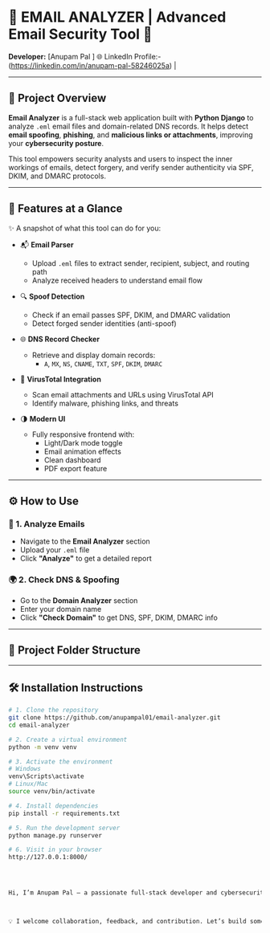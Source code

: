 

# 📧 EMAIL ANALYZER | Advanced Email Security Tool 🔐  



**Developer:** [Anupam Pal ]     🌐 LinkedIn Profile:-   (https://linkedin.com/in/anupam-pal-58246025a) |

---

## 🧠 Project Overview

**Email Analyzer** is a full-stack web application built with **Python Django** to analyze `.eml` email files and domain-related DNS records. It helps detect **email spoofing**, **phishing**, and **malicious links or attachments**, improving your **cybersecurity posture**.

This tool empowers security analysts and users to inspect the inner workings of emails, detect forgery, and verify sender authenticity via SPF, DKIM, and DMARC protocols.

---

## 🚀 Features at a Glance

✨ A snapshot of what this tool can do for you:

- 📬 **Email Parser**
  - Upload `.eml` files to extract sender, recipient, subject, and routing path
  - Analyze received headers to understand email flow

- 🔍 **Spoof Detection**
  - Check if an email passes SPF, DKIM, and DMARC validation
  - Detect forged sender identities (anti-spoof)

- 🌐 **DNS Record Checker**
  - Retrieve and display domain records:
    - `A`, `MX`, `NS`, `CNAME`, `TXT`, `SPF`, `DKIM`, `DMARC`

- 🧪 **VirusTotal Integration**
  - Scan email attachments and URLs using VirusTotal API
  - Identify malware, phishing links, and threats

- 🌗 **Modern UI**
  - Fully responsive frontend with:
    - Light/Dark mode toggle
    - Email animation effects
    - Clean dashboard
    - PDF export feature


---

## ⚙️ How to Use

### 📩 1. Analyze Emails
- Navigate to the **Email Analyzer** section
- Upload your `.eml` file
- Click **"Analyze"** to get a detailed report

### 🌍 2. Check DNS & Spoofing
- Go to the **Domain Analyzer** section
- Enter your domain name
- Click **"Check Domain"** to get DNS, SPF, DKIM, DMARC info

---

## 📂 Project Folder Structure


---

## 🛠️ Installation Instructions

```bash
# 1. Clone the repository
git clone https://github.com/anupampal01/email-analyzer.git
cd email-analyzer

# 2. Create a virtual environment
python -m venv venv

# 3. Activate the environment
# Windows
venv\Scripts\activate
# Linux/Mac
source venv/bin/activate

# 4. Install dependencies
pip install -r requirements.txt

# 5. Run the development server
python manage.py runserver

# 6. Visit in your browser
http://127.0.0.1:8000/




Hi, I’m Anupam Pal – a passionate full-stack developer and cybersecurity enthusiast. I love building tools that help others stay safe and productive online.



💡 I welcome collaboration, feedback, and contribution. Let’s build something secure together!